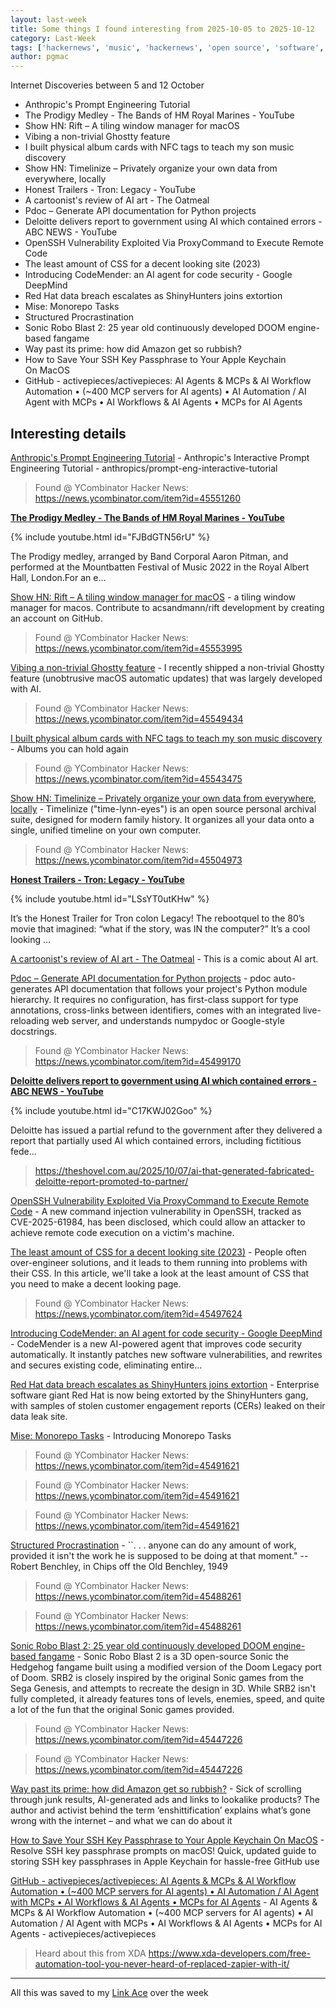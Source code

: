 ```yaml
---
layout: last-week
title: Some things I found interesting from 2025-10-05 to 2025-10-12
category: Last-Week
tags: ['hackernews', 'music', 'hackernews', 'open source', 'software', 'tiling', 'window-manager', 'development', 'hackernews', 'llm', 'art', 'hackernews', 'music', 'data', 'hackernews', 'privacy', 'movies', 'ai', 'art', 'documentation', 'hackernews', 'python', 'ai', 'llm', 'cyber', 'security', 'ssh', 'vulnerability', 'css', 'design', 'hackernews', 'application security', 'cyber', 'llm', 'security', 'cyber', 'security', 'automation', 'hackernews', 'hackernews', 'productivity', 'doom', 'games', 'hackernews', 'retro', 'amazon', 'hackernews', 'how-to', 'macos', 'ssh', 'automation', 'llm', 'open source', 'software']
author: pgmac
---
```


Internet Discoveries between  5 and 12 October

- Anthropic's Prompt Engineering Tutorial
- The Prodigy Medley - The Bands of HM Royal Marines - YouTube
- Show HN: Rift – A tiling window manager for macOS
- Vibing a non-trivial Ghostty feature
- I built physical album cards with NFC tags to teach my son music discovery
- Show HN: Timelinize – Privately organize your own data from everywhere, locally
- Honest Trailers - Tron: Legacy - YouTube
- A cartoonist's review of AI art - The Oatmeal
- Pdoc – Generate API documentation for Python projects
- Deloitte delivers report to government using AI which contained errors - ABC NEWS - YouTube
- OpenSSH Vulnerability Exploited Via ProxyCommand to Execute Remote Code
- The least amount of CSS for a decent looking site (2023)
- Introducing CodeMender: an AI agent for code security - Google DeepMind
- Red Hat data breach escalates as ShinyHunters joins extortion
- Mise: Monorepo Tasks
- Structured Procrastination
- Sonic Robo Blast 2: 25 year old continuously developed DOOM engine-based fangame
- Way past its prime: how did Amazon get so rubbish?
- How to Save Your SSH Key Passphrase to Your Apple Keychain On MacOS
- GitHub - activepieces/activepieces: AI Agents & MCPs & AI Workflow Automation • (~400 MCP servers for AI agents) • AI Automation / AI Agent with MCPs • AI Workflows & AI Agents • MCPs for AI Agents

## Interesting details

<a name="Anthropic's Prompt Engineering Tutorial"></a>[Anthropic's Prompt Engineering Tutorial](https://github.com/anthropics/prompt-eng-interactive-tutorial) - Anthropic's Interactive Prompt Engineering Tutorial - anthropics/prompt-eng-interactive-tutorial

> Found @ YCombinator Hacker News: https://news.ycombinator.com/item?id=45551260

<a name="The Prodigy Medley - The Bands of HM Royal Marines - YouTube"></a>**[The Prodigy Medley - The Bands of HM Royal Marines - YouTube](https://youtu.be/FJBdGTN56rU?si=w9K1mweFTm3pjYTN)**

{% include youtube.html id="FJBdGTN56rU" %}

The Prodigy medley, arranged by Band Corporal Aaron Pitman, and performed at the Mountbatten Festival of Music 2022 in the Royal Albert Hall, London.For an e...

<a name="Show HN: Rift – A tiling window manager for macOS"></a>[Show HN: Rift – A tiling window manager for macOS](https://github.com/acsandmann/rift) - a tiling window manager for macos. Contribute to acsandmann/rift development by creating an account on GitHub.

> Found @ YCombinator Hacker News: https://news.ycombinator.com/item?id=45553995

<a name="Vibing a non-trivial Ghostty feature"></a>[Vibing a non-trivial Ghostty feature](https://mitchellh.com/writing/non-trivial-vibing) - I recently shipped a non-trivial Ghostty feature (unobtrusive macOS automatic updates) that was largely developed with AI.

> Found @ YCombinator Hacker News: https://news.ycombinator.com/item?id=45549434

<a name="I built physical album cards with NFC tags to teach my son music discovery"></a>[I built physical album cards with NFC tags to teach my son music discovery](https://fulghum.io/album-cards) - Albums you can hold again

> Found @ YCombinator Hacker News: https://news.ycombinator.com/item?id=45543475

<a name="Show HN: Timelinize – Privately organize your own data from everywhere, locally"></a>[Show HN: Timelinize – Privately organize your own data from everywhere, locally](https://timelinize.com) - Timelinize (&quot;time-lynn-eyes&quot;) is an open source personal archival suite, designed for modern family history. It organizes all your data onto a single, unified timeline on your own computer.

> Found @ YCombinator Hacker News: https://news.ycombinator.com/item?id=45504973

<a name="Honest Trailers - Tron: Legacy - YouTube"></a>**[Honest Trailers - Tron: Legacy - YouTube](https://youtu.be/LSsYT0utKHw?si=jqKWo473xcyKuqJn)**

{% include youtube.html id="LSsYT0utKHw" %}

It’s the Honest Trailer for Tron colon Legacy! The rebootquel to the 80’s movie that imagined: “what if the story, was IN the computer?” It’s a cool looking ...

<a name="A cartoonist's review of AI art - The Oatmeal"></a>[A cartoonist's review of AI art - The Oatmeal](https://theoatmeal.com/comics/ai_art) - This is a comic about AI art.

<a name="Pdoc – Generate API documentation for Python projects"></a>[Pdoc – Generate API documentation for Python projects](https://pdoc.dev/) - pdoc auto-generates API documentation that follows your project's Python module hierarchy. It requires no configuration, has first-class support for type annotations, cross-links between identifiers, comes with an integrated live-reloading web server, and understands numpydoc or Google-style docstrings.

> Found @ YCombinator Hacker News: https://news.ycombinator.com/item?id=45499170

<a name="Deloitte delivers report to government using AI which contained errors - ABC NEWS - YouTube"></a>**[Deloitte delivers report to government using AI which contained errors - ABC NEWS - YouTube](https://youtu.be/C17KWJ02Goo)**

{% include youtube.html id="C17KWJ02Goo" %}

Deloitte has issued a partial refund to the government after they delivered a report that partially used AI which contained errors, including fictitious fede...

> https://theshovel.com.au/2025/10/07/ai-that-generated-fabricated-deloitte-report-promoted-to-partner/

<a name="OpenSSH Vulnerability Exploited Via ProxyCommand to Execute Remote Code"></a>[OpenSSH Vulnerability Exploited Via ProxyCommand to Execute Remote Code](https://cybersecuritynews.com/openssh-vulnerability-proxycommand/) - A new command injection vulnerability in OpenSSH, tracked as CVE-2025-61984, has been disclosed, which could allow an attacker to achieve remote code execution on a victim's machine.

<a name="The least amount of CSS for a decent looking site (2023)"></a>[The least amount of CSS for a decent looking site (2023)](https://thecascade.dev/article/least-amount-of-css/) - People often over-engineer solutions, and it leads to them running into problems with their CSS. In this article, we'll take a look at the least amount of CSS that you need to make a decent looking page.

> Found @ YCombinator Hacker News: https://news.ycombinator.com/item?id=45497624

<a name="Introducing CodeMender: an AI agent for code security - Google DeepMind"></a>[Introducing CodeMender: an AI agent for code security - Google DeepMind](https://deepmind.google/discover/blog/introducing-codemender-an-ai-agent-for-code-security/) - CodeMender is a new AI-powered agent that improves code security automatically. It instantly patches new software vulnerabilities, and rewrites and secures existing code, eliminating entire...

<a name="Red Hat data breach escalates as ShinyHunters joins extortion"></a>[Red Hat data breach escalates as ShinyHunters joins extortion](https://www.bleepingcomputer.com/news/security/red-hat-data-breach-escalates-as-shinyhunters-joins-extortion/) - Enterprise software giant Red Hat is now being extorted by the ShinyHunters gang, with samples of stolen customer engagement reports (CERs) leaked on their data leak site.

<a name="Mise: Monorepo Tasks"></a>[Mise: Monorepo Tasks](https://github.com/jdx/mise/discussions/6564) - Introducing Monorepo Tasks

> Found @ YCombinator Hacker News: https://news.ycombinator.com/item?id=45491621

> Found @ YCombinator Hacker News: https://news.ycombinator.com/item?id=45491621

> Found @ YCombinator Hacker News: https://news.ycombinator.com/item?id=45491621

<a name="Structured Procrastination"></a>[Structured Procrastination](https://structuredprocrastination.com) - ``. . . anyone can do any amount of work, provided it isn't the work he is supposed to be doing at that moment.&quot; -- Robert Benchley, in Chips off the Old Benchley, 1949

> Found @ YCombinator Hacker News: https://news.ycombinator.com/item?id=45488261

> Found @ YCombinator Hacker News: https://news.ycombinator.com/item?id=45488261

<a name="Sonic Robo Blast 2: 25 year old continuously developed DOOM engine-based fangame"></a>[Sonic Robo Blast 2: 25 year old continuously developed DOOM engine-based fangame](https://www.srb2.org/) - Sonic Robo Blast 2 is a 3D open-source Sonic the Hedgehog fangame built using a modified version of the Doom Legacy port of Doom. SRB2 is closely inspired by the original Sonic games from the Sega Genesis, and attempts to recreate the design in 3D. While SRB2 isn't fully completed, it already features tons of levels, enemies, speed, and quite a lot of the fun that the original Sonic games provided.

> Found @ YCombinator Hacker News: https://news.ycombinator.com/item?id=45447226

> Found @ YCombinator Hacker News: https://news.ycombinator.com/item?id=45447226

<a name="Way past its prime: how did Amazon get so rubbish?"></a>[Way past its prime: how did Amazon get so rubbish?](https://www.theguardian.com/technology/2025/oct/05/way-past-its-prime-how-did-amazon-get-so-rubbish) - Sick of scrolling through junk results, AI-generated ads and links to lookalike products? The author and activist behind the term ‘enshittification’ explains what’s gone wrong with the internet – and what we can do about it

<a name="How to Save Your SSH Key Passphrase to Your Apple Keychain On MacOS"></a>[How to Save Your SSH Key Passphrase to Your Apple Keychain On MacOS](https://hyperion360.com/blog/how-to-save-ssh-key-passphrase-to-apple-keychain-macos/) - Resolve SSH key passphrase prompts on macOS! Quick, updated guide to storing SSH key passphrases in Apple Keychain for hassle-free GitHub use

<a name="GitHub - activepieces/activepieces: AI Agents & MCPs & AI Workflow Automation • (~400 MCP servers for AI agents) • AI Automation / AI Agent with MCPs • AI Workflows & AI Agents • MCPs for AI Agents"></a>[GitHub - activepieces/activepieces: AI Agents & MCPs & AI Workflow Automation • (~400 MCP servers for AI agents) • AI Automation / AI Agent with MCPs • AI Workflows & AI Agents • MCPs for AI Agents](https://github.com/activepieces/activepieces) - AI Agents & MCPs & AI Workflow Automation • (~400 MCP servers for AI agents) • AI Automation / AI Agent with MCPs • AI Workflows & AI Agents • MCPs for AI Agents - activepieces/activepieces

> Heard about this from XDA
> https://www.xda-developers.com/free-automation-tool-you-never-heard-of-replaced-zapier-with-it/


---

All this was saved to my [Link Ace](https://links.pgmac.net.au/) over the week